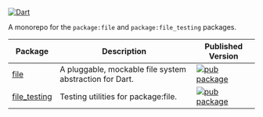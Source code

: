 [![Dart](https://github.com/google/file.dart/actions/workflows/file.yml/badge.svg)](https://github.com/google/file.dart/actions/workflows/file.yml)

A monorepo for the `package:file` and `package:file_testing` packages.

Package | Description | Published Version
--- | --- | ---
[file](https://pub.dev/packages/file) | A pluggable, mockable file system abstraction for Dart. | [![pub package](https://img.shields.io/pub/v/file.svg)](https://pub.dev/packages/file)
[file_testing](https://pub.dev/packages/file_testing) | Testing utilities for package:file. | [![pub package](https://img.shields.io/pub/v/file_testing.svg)](https://pub.dev/packages/file_testing)

